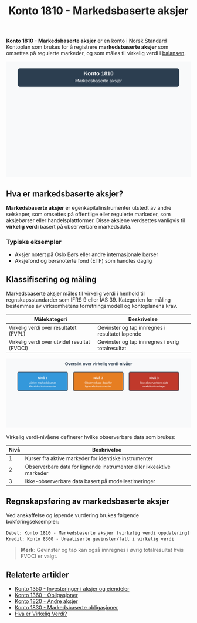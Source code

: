 ﻿---
title: "Konto 1810 - Markedsbaserte aksjer"
seoTitle: "Konto 1810 | Markedsbaserte aksjer | Kontoplan"
description: "Konto 1810 brukes til å registrere markedsbaserte aksjer som omsettes på regulerte markeder. Les om klassifisering, måling til virkelig verdi og bokføring."
summary: "Konto 1810: markedsbaserte aksjer. Klassifisering, måling og bokføring."
---

**Konto 1810 - Markedsbaserte aksjer** er en konto i Norsk Standard Kontoplan som brukes for å registrere **markedsbaserte aksjer** som omsettes på regulerte markeder, og som måles til virkelig verdi i [balansen](/blogs/regnskap/hva-er-balanseregnskap "Hva er Balanseregnskap?").

![Illustrasjon av konto 1810 markedsbaserte aksjer](1810-markedsbaserte-aksjer-image.svg)

## Hva er markedsbaserte aksjer?

**Markedsbaserte aksjer** er egenkapitalinstrumenter utstedt av andre selskaper, som omsettes på offentlige eller regulerte markeder, som aksjebørser eller handelsplattformer. Disse aksjene verdsettes vanligvis til **virkelig verdi** basert på observerbare markedsdata.

### Typiske eksempler

* Aksjer notert på Oslo Børs eller andre internasjonale børser
* Aksjefond og børsnoterte fond (ETF) som handles daglig

## Klassifisering og måling

Markedsbaserte aksjer måles til virkelig verdi i henhold til regnskapsstandarder som IFRS 9 eller IAS 39. Kategorien for måling bestemmes av virksomhetens forretningsmodell og kontoplanens krav.

| Målekategori                                     | Beskrivelse                                                    |
|--------------------------------------------------|----------------------------------------------------------------|
| Virkelig verdi over resultatet (FVPL)            | Gevinster og tap innregnes i resultatet løpende               |
| Virkelig verdi over utvidet resultat (FVOCI)     | Gevinster og tap innregnes i øvrig totalresultat              |

![Oversikt over virkelig verdi-nivåer](nivaer-virkelig-verdi.svg)

Virkelig verdi-nivåene definerer hvilke observerbare data som brukes:

| Nivå | Beskrivelse                                                       |
|------|-------------------------------------------------------------------|
| 1    | Kurser fra aktive markeder for identiske instrumenter            |
| 2    | Observerbare data for lignende instrumenter eller ikkeaktive markeder |
| 3    | Ikke-observerbare data basert på modellestimeringer                |

## Regnskapsføring av markedsbaserte aksjer

Ved anskaffelse og løpende vurdering brukes følgende bokføringseksempler:

```plaintext
Debet: Konto 1810 - Markedsbaserte aksjer (virkelig verdi oppdatering)
Kredit: Konto 8300 - Urealiserte gevinster/fall i virkelig verdi
```

> **Merk:** Gevinster og tap kan også innregnes i øvrig totalresultat hvis FVOCI er valgt.

## Relaterte artikler

* [Konto 1350 - Investeringer i aksjer og eiendeler](/blogs/kontoplan/1350-investeringer-i-aksjer-og-eiendeler "Konto 1350 - Investeringer i aksjer og eiendeler")
* [Konto 1360 - Obligasjoner](/blogs/kontoplan/1360-obligasjoner "Konto 1360 - Obligasjoner")
* [Konto 1820 - Andre aksjer](/blogs/kontoplan/1820-andre-aksjer "Konto 1820 - Andre aksjer")
* [Konto 1830 - Markedsbaserte obligasjoner](/blogs/kontoplan/1830-markedsbaserte-obligasjoner "Konto 1830 - Markedsbaserte obligasjoner")
* [Hva er Virkelig Verdi?](/blogs/regnskap/hva-er-virkelig-verdi "Hva er Virkelig Verdi? Verdsettelse og Regnskapsføring")






